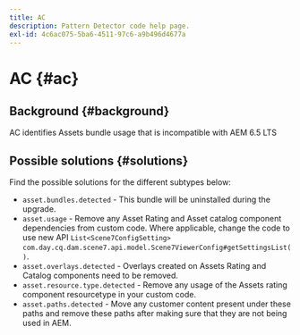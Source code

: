 ```yaml
---
title: AC
description: Pattern Detector code help page.
exl-id: 4c6ac075-5ba6-4511-97c6-a9b496d4677a
---
```

# AC {#ac}

## Background {#background}

AC identifies Assets bundle usage that is incompatible with AEM 6.5 LTS

<!-- Alexandru: drafting for now ## Possible implications and risks {#implications-and-risks} -->

## Possible solutions {#solutions}

Find the possible solutions for the different subtypes below:

* `asset.bundles.detected` - This bundle will be uninstalled during the upgrade.
* `asset.usage` - Remove any Asset Rating and Asset catalog component dependencies from custom code. Where applicable, change the code to use new API `List<Scene7ConfigSetting>` `com.day.cq.dam.scene7.api.model.Scene7ViewerConfig#getSettingsList()`.
* `asset.overlays.detected` - Overlays created on Assets Rating and Catalog components need to be removed.
* `asset.resource.type.detected` - Remove any usage of the Assets rating component resourcetype in your custom code.
* `asset.paths.detected` - Move any customer content present under these paths and remove these paths after making sure that they are not being used in AEM.

